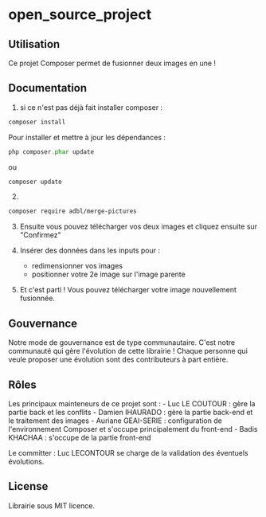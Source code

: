 # open_source_project
## Utilisation
Ce projet Composer permet de fusionner deux images en une !

## Documentation

1. si ce n'est pas déjà fait installer composer :
````php 
composer install 
````
Pour installer et mettre à jour les dépendances :
````php 
php composer.phar update
````
ou 
````php 
composer update
````

2. 
````bash 
composer require adbl/merge-pictures
````

3. Ensuite vous pouvez télécharger vos deux images et cliquez ensuite sur "Confirmez"

4. Insérer des données dans les inputs pour :
    - redimensionner vos images
    - positionner votre 2e image sur l'image parente

5. Et c'est parti ! Vous pouvez télécharger votre image nouvellement fusionnée.

## Gouvernance
Notre mode de gouvernance est de type communautaire. C'est notre communauté qui gère l'évolution de cette librairie ! 
Chaque personne qui veule proposer une évolution sont des contributeurs à part entière.
## Rôles
Les principaux mainteneurs de ce projet sont :
    - Luc LE COUTOUR : gère la partie back et les conflits
    - Damien IHAURADO : gère la partie back-end et le traitement des images
    - Auriane GEAI-SERIE : configuration de l'environnement Composer et s'occupe principalement du front-end 
    - Badis KHACHAA : s'occupe de la partie front-end 

Le committer : Luc LECONTOUR se charge de la validation des éventuels évolutions.

## License 
Librairie sous MIT licence.



